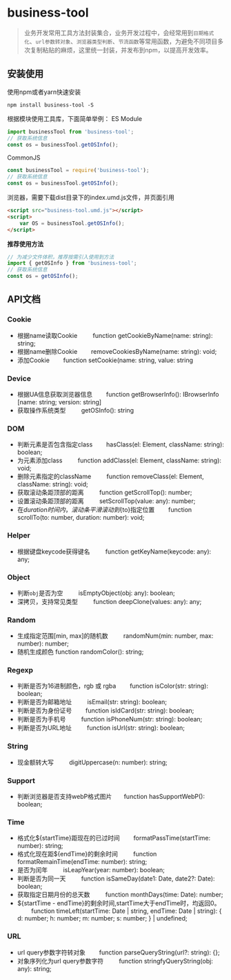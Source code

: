 # business-tool
> 业务开发常用工具方法封装集合，业务开发过程中，会经常用到`日期格式化`、`url参数转对象`、`浏览器类型判断`、`节流函数`等常用函数，为避免不同项目多次复制粘贴的麻烦，这里统一封装，并发布到npm，以提高开发效率。

## 安装使用
使用npm或者yarn快速安装
```
npm install business-tool -S
```

根据模块使用工具库，下面简单举例：
ES Module
```javascript
import businessTool from 'business-tool';
// 获取系统信息
const os = businessTool.getOSInfo();
```

CommonJS
```javascript
const businessTool = require('business-tool');
// 获取系统信息
const os = businessTool.getOSInfo();
```

浏览器，需要下载dist目录下的index.umd.js文件，并页面引用
```html
<script src="business-tool.umd.js"></script>
<script>
    var OS = businessTool.getOSInfo();
</script>
```

**推荐使用方法**  
```javascript
// 为减少文件体积，推荐按需引入使用到方法
import { getOSInfo } from 'business-tool';
// 获取系统信息
const os = getOSInfo();
```

## API文档

### Cookie 
- 根据name读取Cookie &emsp;&emsp; function getCookieByName(name: string): string; 
- 根据name删除Cookie &emsp;&emsp;removeCookiesByName(name: string): void;
- 添加Cookie &emsp;&emsp;function setCookie(name: string, value: string

### Device
- 根据UA信息获取浏览器信息 &emsp;&emsp;function getBrowserInfo(): IBrowserInfo [name: string; version: string]
- 获取操作系统类型 &emsp;&emsp; getOSInfo(): string

### DOM
- 判断元素是否包含指定class &emsp;&emsp;hasClass(el: Element, className: string): boolean;
- 为元素添加class &emsp;&emsp; function addClass(el: Element, className: string): void;
- 删除元素指定的className &emsp;&emsp; function removeClass(el: Element, className: string): void;
- 获取滚动条距顶部的距离 &emsp;&emsp; function getScrollTop(): number;
- 设置滚动条距顶部的距离 &emsp;&emsp; setScrollTop(value: any): number;
- 在${duration}时间内，滚动条平滑滚动到${to}指定位置 &emsp;&emsp;function scrollTo(to: number, duration: number): void;

### Helper
- 根据键盘keycode获得键名 &emsp;&emsp;  function getKeyName(keycode: any): any;

### Object
- 判断`obj`是否为空 &emsp;&emsp; isEmptyObject(obj: any): boolean;
- 深拷贝，支持常见类型 &emsp;&emsp; function deepClone(values: any): any;

### Random
- 生成指定范围[min, max]的随机数 &emsp;&emsp; randomNum(min: number, max: number): number;
- 随机生成颜色 function randomColor(): string;

### Regexp
- 判断是否为16进制颜色，rgb 或 rgba  &emsp;&emsp;function isColor(str: string): boolean;
- 判断是否为邮箱地址 &emsp;&emsp;  isEmail(str: string): boolean;
- 判断是否为身份证号  &emsp;&emsp;function isIdCard(str: string): boolean;
- 判断是否为手机号  &emsp;&emsp; function isPhoneNum(str: string): boolean;
- 判断是否为URL地址 &emsp;&emsp; function isUrl(str: string): boolean;

### String
- 现金额转大写 &emsp;&emsp; digitUppercase(n: number): string;

### Support
- 判断浏览器是否支持webP格式图片&emsp;&emsp;function hasSupportWebP(): boolean;

### Time
- 格式化${startTime}距现在的已过时间 &emsp;&emsp;formatPassTime(startTime: number): string;
- 格式化现在距${endTime}的剩余时间 &emsp;&emsp; function formatRemainTime(endTime: number): string;
- 是否为闰年  &emsp;&emsp; isLeapYear(year: number): boolean;
- 判断是否为同一天 &emsp;&emsp; function isSameDay(date1: Date, date2?: Date): boolean;
-  获取指定日期月份的总天数 &emsp;&emsp;  function monthDays(time: Date): number;
- ${startTime - endTime}的剩余时间,startTime大于endTime时，均返回0。 &emsp;&emsp; function timeLeft(startTime: Date | string, endTime: Date | string): {
    d: number;
    h: number;
    m: number;
    s: number;
} | undefined;

### URL
-  url query参数字符转对象 &emsp;&emsp;function parseQueryString(url?: string): {};
- 对象序列化为url query参数字符 &emsp;&emsp; function stringfyQueryString(obj: any): string;

